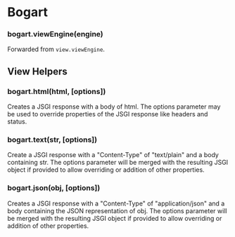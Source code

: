 # Bogart

### bogart.viewEngine(engine)

Forwarded from `view.viewEngine`.

## View Helpers

### bogart.html(html, [options])

Creates a JSGI response with a body of html. The options parameter may be used to
override properties of the JSGI response like headers and status.

### bogart.text(str, [options])

Create a JSGI response with a "Content-Type" of "text/plain" and a body containing str. The
options parameter will be merged with the resulting JSGI object if provided to allow overriding
or addition of other properties.

### bogart.json(obj, [options])

Creates a JSGI response with a "Content-Type" of "application/json" and a body containing the 
JSON representation of obj. The options parameter will be merged with the resulting JSGI object
if provided to allow overriding or addition of other properties.
